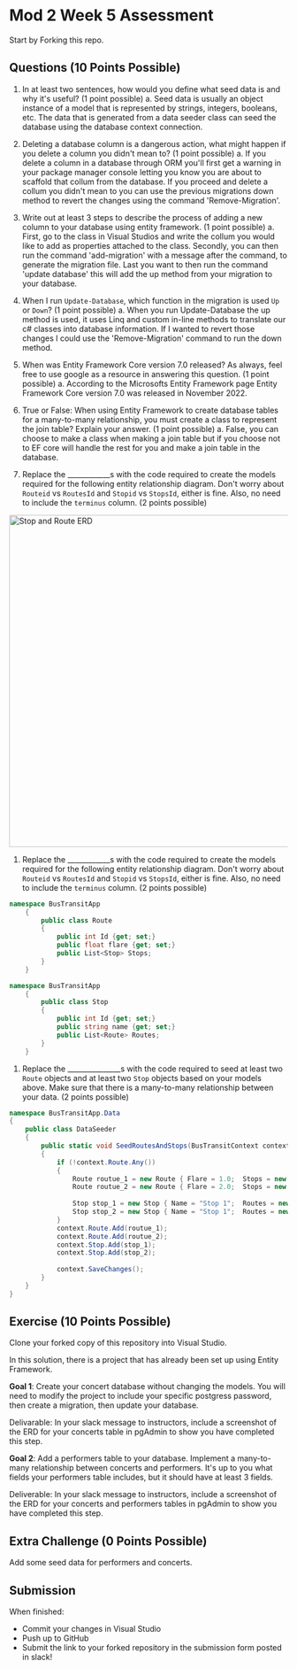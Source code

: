 # Mod 2 Week 5 Assessment

Start by Forking this repo.

## Questions (10 Points Possible)

1. In at least two sentences, how would you define what seed data is and why it's useful? (1 point possible)
    a. Seed data is usually an object instance of a model that is represented by strings, integers, booleans, etc. The data that is generated from a data seeder class can seed the database using the database context connection.    

1. Deleting a database column is a dangerous action, what might happen if you delete a column you didn't mean to? (1 point possible)
    a. If you delete a column in a database through ORM you'll first get a warning in your package manager console letting you know you are about to scaffold that collum from the database. If you proceed and delete a collum you didn't mean to you can use the previous migrations down method to revert the changes using the command 'Remove-Migration'. 

1. Write out at least 3 steps to describe the process of adding a new column to your database using entity framework. (1 point possible)
    a.  First, go to the class in Visual Studios and write the collum you would like to add as properties attached to the class. Secondly, you can then run the command 'add-migration' with a message after the command, to generate the migration file. Last you want to then run the command 'update database'  this will add the up method from your migration to your database. 

1. When I run `Update-Database`, which function in the migration is used `Up` or `Down`? (1 point possible)
    a. When you run Update-Database the up method is used, it uses Linq and custom in-line methods to translate our c# classes into database information. If I wanted to revert those changes I could use the 'Remove-Migration' command to run the down method.
    
1. When was Entity Framework Core version 7.0 released? As always, feel free to use google as a resource in answering this question. (1 point possible)
    a.  According to the Microsofts Entity Framework page Entity Framework Core version 7.0 was released in November 2022.

1. True or False: When using Entity Framework to create database tables for a many-to-many relationship, you must create a class to represent the join table? Explain your answer. (1 point possible)
    a.  False, you can choose to make a class when making a join table but if you choose not to EF core will handle the rest for you and make a join table in the database. 

1. Replace the ____________s with the code required to create the models required for the following entity relationship diagram. Don't worry about `Routeid` vs `RoutesId` and `Stopid` vs `StopsId`, either is fine. Also, no need to include the `terminus` column. (2 points possible)

<img width="600" alt="Stop and Route ERD" src="https://user-images.githubusercontent.com/11747682/228308854-d2328b8c-32d2-4eb9-aa0d-8a2b3d4c6bfa.png">

1. Replace the ____________s with the code required to create the models required for the following entity relationship diagram. Don't worry about `Routeid` vs `RoutesId` and `Stopid` vs `StopsId`, either is fine. Also, no need to include the `terminus` column. (2 points possible)

```C#
namespace BusTransitApp
    {
        public class Route
        {
            public int Id {get; set;}
            public float flare {get; set;}
            public List<Stop> Stops;
        }
    }

namespace BusTransitApp
    {
        public class Stop
        {
            public int Id {get; set;}
	        public string name {get; set;}
	        public List<Route> Routes;
        }
    }
```


1. Replace the _______________s with the code required to seed at least two `Route` objects and at least two `Stop` objects based on your models above. Make sure that there is a many-to-many relationship between your data. (2 points possible)

```C#
namespace BusTransitApp.Data
{
    public class DataSeeder
    {
        public static void SeedRoutesAndStops(BusTransitContext context)
        {
            if (!context.Route.Any())
            {
	            Route routue_1 = new Route { Flare = 1.0;  Stops = new List<Stop>{stop_1, stop_2}};
                Route routue_2 = new Route { Flare = 2.0;  Stops = new List<Stop_1>{stop_1}};
            	
	            Stop stop_1 = new Stop { Name = "Stop 1";  Routes = new List<Route>{ routue_1 }};
                Stop stop_2 = new Stop { Name = "Stop 1";  Routes = new List<Route>{ routue_1, routue_2 }};
            }
            context.Route.Add(routue_1);
            context.Route.Add(routue_2);
            context.Stop.Add(stop_1);
            context.Stop.Add(stop_2);
            
            context.SaveChanges();
        }
    }
}
```
## Exercise (10 Points Possible)

Clone your forked copy of this repository into Visual Studio.  

In this solution, there is a project that has already been set up using Entity Framework.

**Goal 1**: Create your concert database without changing the models. You will need to modify the project to include your specific postgress password, then create a migration, then update your database.

Delivarable: In your slack message to instructors, include a screenshot of the ERD for your concerts table in pgAdmin to show you have completed this step.

**Goal 2**: Add a performers table to your database. Implement a many-to-many relationship between concerts and performers. It's up to you what fields your performers table includes, but it should have at least 3 fields.

Deliverable: In your slack message to instructors, include a screenshot of the ERD for your concerts and performers tables in pgAdmin to show you have completed this step.

## Extra Challenge (0 Points Possible)

Add some seed data for performers and concerts.

## Submission

When finished:
* Commit your changes in Visual Studio
* Push up to GitHub
* Submit the link to your forked repository in the submission form posted in slack!
